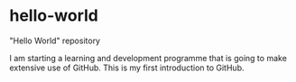 # hello-world
"Hello World" repository

I am starting a learning and development programme that is going to make extensive use of GitHub.
This is my first introduction to GitHub.
